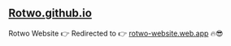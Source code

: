 ## <a href="https://rotwo.github.io">Rotwo.github.io</a>
Rotwo Website 👉 Redirected to 👉 <a href="https://rotwo-website.web.app">rotwo-website.web.app</a> 🔥😎

